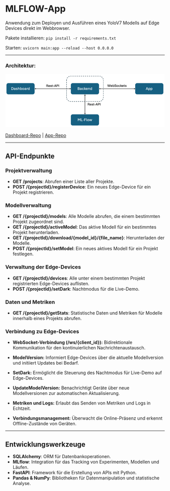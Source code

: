
# MLFLOW-App
Anwendung zum Deployen und Ausführen eines YoloV7 Modells auf Edge Devices direkt im Webbrowser. 

Pakete installieren: `pip install -r requirements.txt`

Starten: `uvicorn main:app --reload --host 0.0.0.0`
_______ 
### Architektur: 

![Alt text](git-media/img.png "Überblick")

[Dashboard-Repo](https://github.com/JonaBecher/MLOPS-dashboard) | [App-Repo](https://github.com/JonaBecher/MLOPS-App)

___
## API-Endpunkte

### Projektverwaltung
- **GET /projects**: Abrufen einer Liste aller Projekte.
- **POST /{projectId}/registerDevice**: Ein neues Edge-Device für ein Projekt registrieren.

### Modellverwaltung
- **GET /{projectId}/models**: Alle Modelle abrufen, die einem bestimmten Projekt zugeordnet sind.
- **GET /{projectId}/activeModel**: Das aktive Modell für ein bestimmtes Projekt herunterladen.
- **GET /{projectId}/download/{model_id}/{file_name}**: Herunterladen der Modelle.
- **POST /{projectId}/setModel**: Ein neues aktives Modell für ein Projekt festlegen.

### Verwaltung der Edge-Devices
- **GET /{projectId}/devices**: Alle unter einem bestimmten Projekt registrierten Edge-Devices auflisten.
- **POST /{projectId}/setDark**: Nachtmodus für die Live-Demo.

### Daten und Metriken
- **GET /{projectId}/getStats**: Statistische Daten und Metriken für Modelle innerhalb eines Projekts abrufen.

### Verbindung zu Edge-Devices

- **WebSocket-Verbindung (/ws/{client_id}):** Bidirektionale Kommunikation für den kontinuierlichen Nachrichtenaustausch.

- **ModelVersion:** Informiert Edge-Devices über die aktuelle Modellversion und initiiert Updates bei Bedarf.

- **SetDark:** Ermöglicht die Steuerung des Nachtmodus für Live-Demo auf Edge-Devices.

- **UpdateModelVersion:** Benachrichtigt Geräte über neue Modellversionen zur automatischen Aktualisierung.

- **Metriken und Logs:** Erlaubt das Senden von Metriken und Logs in Echtzeit.

- **Verbindungsmanagement:** Überwacht die Online-Präsenz und erkennt Offline-Zustände von Geräten.

___
## Entwicklungswerkzeuge
- **SQLAlchemy**: ORM für Datenbankoperationen.
- **MLflow**: Integration für das Tracking von Experimenten, Modellen und Läufen.
- **FastAPI**: Framework für die Erstellung von APIs mit Python.
- **Pandas & NumPy**: Bibliotheken für Datenmanipulation und statistische Analyse.
